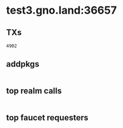 # test3.gno.land:36657

## TXs
```
4902
```

## addpkgs
```
```

## top realm calls
```
```

## top faucet requesters
```
```


